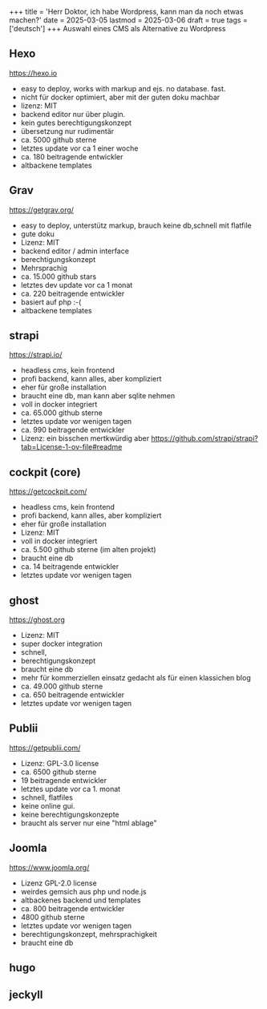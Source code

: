 +++
title = 'Herr Doktor, ich habe Wordpress, kann man da noch etwas machen?'
date = 2025-03-05
lastmod = 2025-03-06
draft = true
tags = ['deutsch']
+++
Auswahl eines CMS als Alternative zu Wordpress

## Hexo
https://hexo.io

- easy to deploy, works with markup and ejs. no database. fast. 
- nicht für docker optimiert, aber mit der guten doku machbar
- lizenz: MIT
- backend editor nur über plugin.
- kein gutes berechtigungskonzept
- übersetzung nur rudimentär
- ca. 5000 github sterne
- letztes update vor ca 1 einer woche
- ca. 180 beitragende entwickler
- altbackene templates

## Grav
https://getgrav.org/

- easy to deploy, unterstütz markup, brauch keine db,schnell mit flatfile
- gute doku
- Lizenz: MIT
- backend editor / admin interface
- berechtigungskonzept
- Mehrsprachig
- ca. 15.000 github stars 
- letztes dev update vor ca 1 monat
- ca. 220 beitragende entwickler
- basiert auf php :-(
- altbackene templates


## strapi
https://strapi.io/

- headless cms, kein frontend
- profi backend, kann alles, aber kompliziert
- eher für große installation
- braucht eine db, man kann aber sqlite nehmen
- voll in docker integriert
- ca. 65.000 github sterne
- letztes update vor wenigen tagen
- ca. 990 beitragende entwickler
- Lizenz: ein bisschen mertkwürdig aber https://github.com/strapi/strapi?tab=License-1-ov-file#readme 

## cockpit (core)
https://getcockpit.com/

- headless cms, kein frontend
- profi backend, kann alles, aber kompliziert
- eher für große installation
- Lizenz: MIT
- voll in docker integriert
- ca. 5.500 github sterne (im alten projekt)
- braucht eine db
- ca. 14 beitragende entwickler
- letztes update vor wenigen tagen

## ghost
https://ghost.org

- Lizenz: MIT
- super docker integration
- schnell, 
- berechtigungskonzept
- braucht eine db
- mehr für kommerziellen einsatz gedacht als für einen klassichen blog
- ca. 49.000 github sterne
- ca. 650 beitragende entwickler
- letztes update vor wenigen tagen


## Publii
https://getpublii.com/

- Lizenz: GPL-3.0 license 
- ca. 6500 github sterne
- 19 beitragende entwickler
- letztes update vor ca 1. monat
- schnell, flatfiles
- keine online gui.
- keine berechtigungskonzepte
- braucht als server nur eine "html ablage"

## Joomla
https://www.joomla.org/

- Lizenz GPL-2.0 license 
- weirdes gemsich aus php und node.js
- altbackenes backend und templates
- ca. 800 beitragende entwickler
- 4800 github sterne
- letztes update vor wenigen tagen
- berechtigungskonzept, mehrsprachigkeit
- braucht eine db

## hugo


## jeckyll
